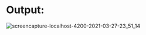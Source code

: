 # Output:
![screencapture-localhost-4200-2021-03-27-23_51_14](https://user-images.githubusercontent.com/77727169/112730490-dac1e900-8f57-11eb-85da-981f6f908bee.png)


